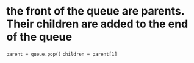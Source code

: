 # the front of the queue are parents. Their children are added to the end of the queue

```parent = queue.pop()```
```children = parent[1]```